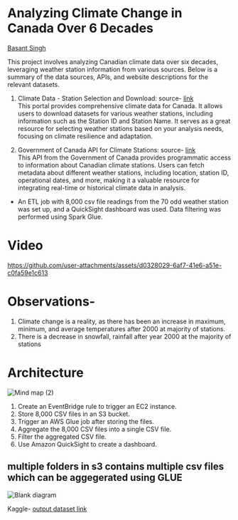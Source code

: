 # Analyzing Climate Change in Canada Over 6 Decades
[Basant Singh](https://www.linkedin.com/in/basantsingh1000/)
  
This project involves analyzing Canadian climate data over six decades, leveraging weather station information from various sources. Below is a summary of the data sources, APIs, and website descriptions for the relevant datasets.

1. Climate Data - Station Selection and Download:
source- [link](https://api.weather.gc.ca/collections/climate-stations/items)  
This portal provides comprehensive climate data for Canada. It allows users to download datasets for various weather stations, including information such as the Station ID and Station Name. It serves as a great resource for selecting weather stations based on your analysis needs, focusing on climate resilience and adaptation.

2. Government of Canada API for Climate Stations:
source- [link](http://climate.weather.gc.ca/climate_data/bulk_data_e.html?format=csv&stationID=155&Year=2024&timeframe=2)  
This API from the Government of Canada provides programmatic access to information about Canadian climate stations. Users can fetch metadata about different weather stations, including location, station ID, operational dates, and more, making it a valuable resource for integrating real-time or historical climate data in analysis.

- An ETL job with 8,000 csv file readings from the 70 odd weather station was set up, and a QuickSight dashboard was used. Data filtering was performed using Spark Glue.


# Video

https://github.com/user-attachments/assets/d0328029-6af7-41e6-a51e-c0fa59e1c613


# Observations-
1. Climate change is a reality, as there has been an increase in maximum, minimum, and average temperatures after 2000 at majority of stations.
2. There is a decrease in snowfall, rainfall after year 2000 at the majority of stations


# Architecture

![Mind map (2)](https://github.com/user-attachments/assets/085aae2c-4ad0-4adb-8f20-ffdbfdcc13ad)

1. Create an EventBridge rule to trigger an EC2 instance.
2. Store 8,000 CSV files in an S3 bucket.
3. Trigger an AWS Glue job after storing the files.
4. Aggregate the 8,000 CSV files into a single CSV file.
5. Filter the aggregated CSV file.
6. Use Amazon QuickSight to create a dashboard.



## multiple folders in s3 contains multiple csv files which can be aggegerated using GLUE
![Blank diagram](https://github.com/user-attachments/assets/1028e992-bfe0-4958-85b8-e3812307585e)



Kaggle- [output dataset link](https://www.kaggle.com/datasets/basantsingh1000/canada-climate-data-set/data)



